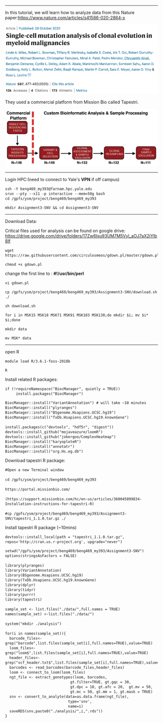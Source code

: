 ***
In this tutorial, we will learn how to analyze data from this Nature paper:https://www.nature.com/articles/s41586-020-2864-x

<p><img width="700" src="https://github.com/MingyuYang-Yale/BENG469/blob/main/Assignment3/Nature-paper.png" alt="foo bar" title="train &amp; tracks" /></p>

They used a commercial platform from Mission Bio called Tapestri.
<p><img width="700" src="https://github.com/MingyuYang-Yale/BENG469/blob/main/Assignment3/Pipeline.png" alt="foo bar" title="train &amp; tracks" /></p>

***
Login HPC:(need to connect to Yale's **VPN** if off campus)

```
ssh -Y beng469_my393@farnam.hpc.yale.edu
srun --pty --x11 -p interactive --mem=50g bash
cd /gpfs/ysm/project/beng469/beng469_my393
```
```
mkdir Assignment3-SNV && cd Assignment3-SNV
```

***
Download Data:

Critical files used for analysis can be found on google drive: https://drive.google.com/drive/folders/17Zw6Ixu93UM7M5Vyl_aOJ7aX2iYIb8If

```
wget https://raw.githubusercontent.com/circulosmeos/gdown.pl/master/gdown.pl
```
```
chmod +x gdown.pl
```

change the first line to : **#!/usr/bin/perl**
```
vi gdown.pl
```
```
cp /gpfs/ysm/project/beng469/beng469_my393/Assignment3-SNV/download.sh ./
```
```
sh download.sh
```
```
for i in MSK15 MSK18 MSK71 MSK91 MSK103 MSK130;do mkdir $i; mv $i* $i;done
```
```
mkdir data
```
```
mv MSK* data
```
***
open R
```
module load R/3.6.1-foss-2018b
```
```
R
```

Install related R packages:
```
if (!requireNamespace("BiocManager", quietly = TRUE)) 
     install.packages("BiocManager")
```
```
BiocManager::install("VariantAnnotation") # will take ~10 minutes
BiocManager::install("plyranges")
BiocManager::install("BSgenome.Hsapiens.UCSC.hg19")
BiocManager::install("TxDb.Hsapiens.UCSC.hg19.knownGene")

install.packages(c("devtools", "hdf5r", "digest"))
devtools::install_github("mojaveazure/loomR")
devtools::install_github("jokergoo/ComplexHeatmap")
BiocManager::install("karyoploteR")
BiocManager::install("annotatr")
BiocManager::install("org.Hs.eg.db")
```
Download tapestri R package:

```
#Open a new Terminal window

cd /gpfs/ysm/project/beng469/beng469_my393

https://portal.missionbio.com/

(https://support.missionbio.com/hc/en-us/articles/360045899834-Installation-instructions-for-tapestri-R)

#cp /gpfs/ysm/project/beng469/beng469_my393/Assignment3-SNV/tapestri_1.1.0.tar.gz ./
```
Install tapestri R package (~10mins)
```
devtools::install_local(path = "tapestri_1.1.0.tar.gz", repos='http://cran.us.r-project.org', upgrade="never")
```

```
setwd("/gpfs/ysm/project/beng469/beng469_my393/Assignment3-SNV")
options(stringsAsFactors = FALSE)

library(plyranges)
library(VariantAnnotation)
library(BSgenome.Hsapiens.UCSC.hg19)
library(TxDb.Hsapiens.UCSC.hg19.knownGene)
library(dplyr)
library(tidyr)
library(purrr)
library(tapestri)

sample_set <- list.files("./data/",full.names = TRUE)
names(sample_set) <-list.files("./data/")

system("mkdir ./analysis")

for(i in names(sample_set)){
  barcode_files<-grep("barcode",list.files(sample_set[i],full.names=TRUE),value=TRUE)
  loom_files<-grep("loom$",list.files(sample_set[i],full.names=TRUE),value=TRUE)
  header_files<-grep("vcf_header.txt$",list.files(sample_set[i],full.names=TRUE),value=TRUE)
  barcodes <- read_barcodes(barcode_files,header_files)
  loom <- connect_to_loom(loom_files)
  ngt_file <- extract_genotypes(loom, barcodes, 
                              gt.filter=TRUE, gt.gqc = 30,
                              gt.dpc = 10, gt.afc = 20,  gt.mv = 50, 
                              gt.mc = 50, gt.mm = 1, gt.mask = TRUE)
  snv <- convert_to_analyte(data=as.data.frame(ngt_file),
                             type='snv',
                             name=i)
  saveRDS(snv,paste0("./analysis/",i,".rds"))
}
```
